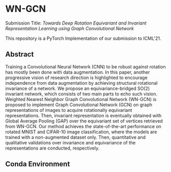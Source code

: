 # WN-GCN

Submission Title: *Towards Deep Rotation Equivariant and Invariant Representation Learning using Graph Convolutional Network*

This repository is a PyTorch Implementation of our submission to ICML'21.

## Abstract

Training a Convolutional Neural Network (CNN) to be robust against rotation has mostly been done with data augmentation. In this paper, another progressive vision of research direction is highlighted to encourage independence from data augmentation by achieving structural rotational invariance of a network. We propose an equivariance-bridged SO(2) invariant network, which consists of two main parts to echo such vision. Weighted Nearest Neighbor Graph Convolutional Network (WN-GCN) is proposed to implement Graph Convolutional Network (GCN) on graph representations of images to acquire rotationally equivariant representations. Then, invariant representation is eventually obtained with Global Average Pooling (GAP) over the equivariant set of vertices retrieved from WN-GCN. Our method achieves the state-of-the-art performance on rotated MNIST and CIFAR-10 image classification, where the models are trained with a non-augmented dataset only. Then, quantitative and qualitative validations over invariance and equivariance of the representations are conducted, respectively.


## Conda Environment



